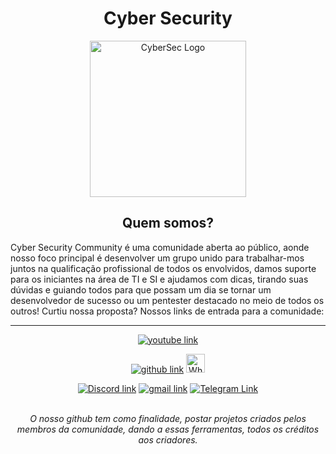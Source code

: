 <h1 align="center">Cyber Security</h1>
<p align="center">
  <img src="https://i.imgur.com/B0LQZw6.jpg" alt="CyberSec Logo " width=250/>
</p>
<h2 align='center'>Quem somos?</h2>
<p>  Cyber Security Community é uma comunidade aberta ao público, aonde nosso foco principal é desenvolver um grupo unido para trabalhar-mos juntos na qualificação profissional de todos os envolvidos, damos suporte para os iniciantes na área de TI e SI e ajudamos com dicas, tirando suas dúvidas e guiando todos para que possam um dia se tornar um desenvolvedor de sucesso ou um pentester destacado no meio de todos os outros! Curtiu nossa proposta? Nossos links de entrada para a comunidade:</p>

****
<p align="center"><a href='https://www.youtube.com/channel/UCo1pa7BUPc8oMX-tBOVO-1A'><img src='https://img.shields.io/badge/YouTube-FF0000?style=for-the-badge&logo=youtube&logoColor=white' alt='youtube link'/></a></p>
<p align="center"
    ><a href='https://github.com/CyberSecurityti/'><img src='https://img.shields.io/badge/GitHub-100000?style=for-the-badge&logo=github&logoColor=white' alt='github link'/></a>
<a href='https://chat.whatsapp.com/ESoSKoVRGg93GROSfgOrUz'><img src='https://img.shields.io/badge/WhatsApp-25D366?style=for-the-badge&logo=whatsapp&logoColor=white' alt='WhatsApplink' height=30px/></a>
</p>

<p align="center"
    ><a href=''><img src='https://img.shields.io/badge/Discord-7289DA?style=for-the-badge&logo=discord&logoColor=white'
alt='Discord link'/></a>
<a href='cybersecorg@gmail.com'><img src='https://img.shields.io/badge/Gmail-D14836?style=for-the-badge&logo=gmail&logoColor=white' alt='gmail link'/></a>
<a href='https://t.me/+BTMe-xuDHSgzNzRh'><img src='https://img.shields.io/badge/Telegram-2CA5E0?style=for-the-badge&logo=telegram&logoColor=white'
alt='Telegram Link'/></a>
</p><br>

<div style='text-align: center;'>
  <i>O nosso github tem como finalidade, postar projetos criados pelos membros da comunidade, dando a essas ferramentas, todos os créditos aos criadores.</i>
</div>
